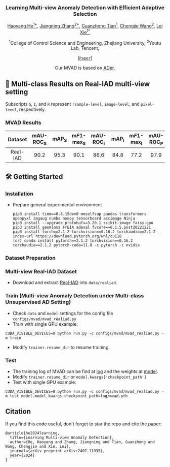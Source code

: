 
<div align="center">
<h3>Learning Multi-view Anomaly Detection with Efficient Adaptive Selection</h3>

[Haoyang He<sup>1*</sup>](https://scholar.google.com/citations?hl=zh-CN&user=8NfQv1sAAAAJ),
[Jiangning Zhang<sup>2*</sup>](https://zhangzjn.github.io),
[Guanzhong Tian<sup>1</sup>](https://scholar.google.com/citations?hl=zh-CN&user=0q-7PI4AAAAJ),
[Chengjie Wang<sup>2</sup>](https://scholar.google.com/citations?hl=zh-CN&user=fqte5H4AAAAJ),
[Lei Xie<sup>1†</sup>](https://scholar.google.com/citations?hl=zh-CN&user=7ZZ_-m0AAAAJ)

<sup>1</sup>College of Control Science and Engineering, Zhejiang University, 
<sup>2</sup>Youtu Lab, Tencent,

[[`Paper`](https://arxiv.org/pdf/2407.11935?)] 

Our MVAD is based on [ADer](https://github.com/zhangzjn/ADer).
</div>

## 📜 Multi-class Results on Real-IAD multi-view setting

Subscripts `S`, `I`, and `R` represent `rsample-level`, `image-level`, and `pixel-level`, respectively.

### MVAD Results
|   Dataset    | mAU-ROC<sub>S</sub> | mAP<sub>S</sub> | m*F*1-max<sub>S</sub> | mAU-ROC<sub>I</sub> | mAP<sub>I</sub> | m*F*1-max<sub>I</sub> | mAU-ROC<sub>P</sub> | mAP<sub>P</sub> | m*F*1-max<sub>P</sub> | mAU-PRO<sub>P</sub> |                                                                            <span style="color:blue">Download</span>                                                                            |
|:-----------:|:-------------------:|:---------------:|:-----------:|:-------------------:|:---------------:|:---------------------:|:-------------------:|:---------------:|:---------------------:|:-------------------:|:----------------------------------------------------------------------------------------------------------------------------------------------------------------------------------------------:|
|  Real-IAD   |        90.2         |      95.3       |         90.1          |        86.6         |      84.8       |        77.2          |        97.9         |         30.3          |        36.8         |      91.2       | [log](log/log_test.txt) & [weight](log/mvad.pth) |

## 🛠️ Getting Started

### Installation


- Prepare general experimental environment
  ```shell
  pip3 install timm==0.8.15dev0 mmselfsup pandas transformers openpyxl imgaug numba numpy tensorboard accimage Ninja
  pip3 install --upgrade protobuf==3.20.1 scikit-image faiss-gpu
  pip3 install geomloss FrEIA adeval fvcore==0.1.5.post20221221
  pip3 install torch==2.1.2 torchvision==0.16.2 torchaudio==2.1.2 --index-url https://download.pytorch.org/whl/cu118
  (or) conda install pytorch==2.1.2 torchvision==0.16.2 torchaudio==2.1.2 pytorch-cuda=11.8 -c pytorch -c nvidia
  ```

  
### Dataset Preparation 
### Multi-view Real-IAD Dataset
- Download and extract [Real-IAD](https://realiad4ad.github.io/Real-IAD/) into `data/realiad`.

### Train (Multi-view Anomaly Detection under Multi-class Unsupervised AD Setting)
- Check `data` and `model` settings for the config file `configs/mvad/mvad_realiad.py`
- Train with single GPU example: 
```
CUDA_VISIBLE_DEVICES=0 python run.py -c configs/mvad/mvad_realiad.py -m train
```
- Modify `trainer.resume_dir` to resume training. 


### Test
- The training log of MVAD can be find at [log](log/log_test.txt) and the weights at  [model](log/mvad.pth).
- Modify `trainer.resume_dir` or `model.kwargs['checkpoint_path']`
- Test with single GPU example: 
```
CUDA_VISIBLE_DEVICES=0 python run.py -c configs/mvad/mvad_realiad.py -m test model.model_kwargs.checkpoint_path=log/mvad.pth
```

## Citation
If you find this code useful, don't forget to star the repo and cite the paper:
```
@article{he2024learning,
  title={Learning Multi-view Anomaly Detection},
  author={He, Haoyang and Zhang, Jiangning and Tian, Guanzhong and Wang, Chengjie and Xie, Lei},
  journal={arXiv preprint arXiv:2407.11935},
  year={2024}
}
```